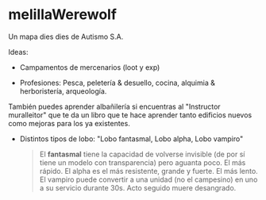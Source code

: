 # melillaWerewolf
Un mapa dies dies de Autismo S.A.

Ideas:

- Campamentos de mercenarios (loot y exp)

- Profesiones: Pesca, peletería & desuello, cocina, alquimia & herboristería, arqueología.

También puedes aprender albañilería si encuentras al "Instructor muralleitor" que te da un libro que te hace aprender tanto edificios nuevos como mejoras para los ya existentes.

- Distintos tipos de lobo: "Lobo fantasmal, Lobo alpha, Lobo vampiro"
  > El <b> fantasmal</b> tiene la capacidad de volverse invisible (de por sí tiene un modelo con transparencia) pero aguanta poco. El más rápido.
  > El alpha es el más resistente, grande y fuerte. El más lento.
  > El vampiro puede convertir a una unidad (no el campesino) en uno a su servicio durante 30s. Acto seguido muere desangrado.
  
